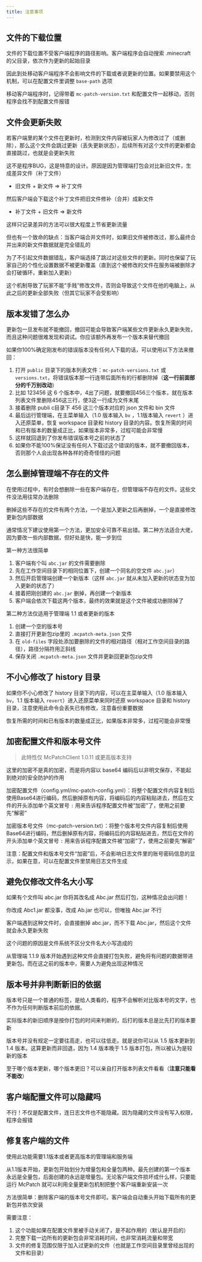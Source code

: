 ```yaml
---
title: 注意事项
---
```

## 文件的下载位置

文件的下载位置不受客户端程序的路径影响。客户端程序会自动搜索 .minecraft 的父目录，依次作为更新的起始目录

因此到处移动客户端程序不会影响文件的下载或者说更新的位置。如果要禁用这个机制，可以在配置文件里调整 `base-path` 选项

移动客户端程序时，记得带着 `mc-patch-version.txt` 和配置文件一起移动，否则程序会找不到配置文件报错

## 文件会更新失败

若客户端里的某个文件在更新时，检测到文件内容被玩家人为修改过了（或删除），那么这个文件会跳过更新（丢失更新状态），后续所有对这个文件的更新都会直接跳过，也就是会更新失败

这不是程序BUG，这是特意的设计。原因是因为管理端打包会对比新旧文件，生成差异文件（补丁文件）

+ 旧文件 + 新文件 => 补丁文件

然后客户端会下载这个补丁文件把旧文件修补（合并）成新文件

+ 补丁文件 + 旧文件 => 新文件

这样只记录差异的方法可以很大程度上节省更新流量

但也有一个致命的缺点：当客户端合并文件时，如果旧文件被修改过，那么最终合并出来的新文件数据就是完全错乱的

为了不引起文件数据错乱，客户端选择了跳过对这些文件的更新。同时也保留了玩家自己的个性化设置数据不被更新覆盖（直到这个被修改的文件在服务端被删除才会打破循环，重新加入更新）

这个机制导致了玩家不能“手贱”修改文件，否则会导致这个文件在他的电脑上，从此之后的更新全部失败（但其它玩家不会受影响）

## 版本发错了怎么办

更新包一旦发布就不能撤回，撤回可能会导致客户端某些文件更新永久更新失败，而且这种问题很难发现和调试。你应该额外再发布一个版本来替代撤回

如果你100%确定刚发布的错误版本没有任何人下载的话，可以使用以下方法来撤回：

1. 打开 `public` 目录下的版本列表文件：`mc-patch-versions.txt` 或 `versions.txt`，将错误版本那一行连带后面所有的行都删除掉（**这一行前面部分的千万别改动**）
2. 比如 123456 这 6 个版本中，4出了问题，就要撤回456三个版本，就在版本列表文件里删除456这三行，使3这一行成为文件末尾
3. 接着删除 publi c目录下 456 这三个版本对应的 json 文件和 bin 文件
4. 最后运行管理端，在主菜单输入（1.0 版本输入 `bv` ，1.1版本输入 `revert` ）进入还原菜单，恢复 workspace 目录和 history 目录的内容。恢复所需的时间和已有版本的数量成正比，如果版本非常多，过程可能会非常慢
5. 这样就回退到了你发布错误版本号之前的状态了
6. 如果你不能100%保证没有任何人下载过这个错误的版本，就不要撤回版本，否则那个人会出现各种各样的奇奇怪怪的问题

## 怎么删掉管理端不存在的文件

在使用过程中，有时会想删除一些在客户端存在，但管理端不存在的文件。这些文件没法用往常办法删除

删掉这些不存在的文件有两个方法，一个是加入更新之后再删掉，一个是直接修改更新包内部数据

通常情况下建议使用第一个方法，更加安全可靠不易出错。第二种方法适合大佬，因为要改一些内部数据，但好处是快，能一步到位

第一种方法很简单

1. 客户端有个叫 `abc.jar` 的文件需要删除
2. 先在工作空间目录下的相同位置下，创建一个同名的空文件 `abc.jar`）
3. 然后开启管理端创建一个新版本（这样 `abc.jar` 就从未加入更新的状态变为加入更新的状态了）
4. 接着把刚创建的 `abc.jar` 删掉，再创建一个新版本
5. 客户端会依次下载这两个版本，最终的效果就是这个文件被成功删除掉了

第二种方法仅适用于管理端 1.1 或者更新的版本

1. 创建一个空的版本号
2. 直接打开更新包zip里的 `.mcpatch-meta.json` 文件
3. 在 `old-files` 字段处添加要删除的文件的相对路径（相对工作空间目录的路径），路径分隔符用正斜线
4. 保存关闭 `.mcpatch-meta.json` 文件并更新回更新包zip文件

## 不小心修改了 history 目录

如果你不小心修改了 history 目录下的内容，可以在主菜单输入（1.0 版本输入 `bv`，1.1 版本输入 `revert`）进入还原菜单来同时还原 workspace 目录和 history 目录，注意使用此命令会丢失已有修改，注意备份重要数据

恢复所需的时间和已有版本的数量成正比，如果版本非常多，过程可能会非常慢

## 加密配置文件和版本号文件

> 此特性仅 McPatchClient 1.0.11 或更高版本支持

这里的加密不是真的加密，而是将内容以 base64 编码后以非明文保存，不能起到绝对的安全防护的作用

加密配置文件（config.yml/mc-patch-config.yml）：将整个配置文件内容复制后使用Base64进行编码，然后删掉原有内容，将编码后的内容粘贴进去，然后在文件的开头添加单个英文冒号 `:` 用来告诉程序配置文件被“加密”了，使用之前要先“解密”

加密版本号文件（mc-patch-version.txt）：将整个版本号文件内容复制后使用Base64进行编码，然后删掉原有内容，将编码后的内容粘贴进去，然后在文件的开头添加单个英文冒号 `:` 用来告诉程序配置文件被“加密”了，使用之前要先“解密”

注意：配置文件和版本号文件“加密”后，不会影响日志文件里的账号密码信息的显示，如果在意，可以在配置文件里禁用日志文件生成

## 避免仅修改文件名大小写

如果有个文件叫 abc.jar 你将其改名成 Abc.jar 然后打包，这种情况会出问题！

你改成 Abc1.jar 都没事，改成 Ab.jar 也可以，但唯独 Abc.jar 不行

客户端遇到这种文件时，会直接删掉 abc.jar，而不下载 Abc.jar，然后这个文件就会永久更新失败

这个问题的原因是文件系统不区分文件名大小写造成的

从管理端 1.1.9 版本开始遇到这种文件会直接打包失败，避免将有问题的数据带进更新包。而在这之前的版本中，需要人为避免出现这种情况

## 版本号并非判断新旧的依据

版本号只是一个普通的标签，是给人类看的，程序不会解析对比版本号的文字，也不作为任何判断版本前后的依据。

实际版本的新旧顺序是按你打包的时间来判断的，后打的版本总是比先打的版本要新

版本号并没有规定一定要往高走，也可以往低走。就是说你可以从 1.5 版本更新到 1.4 版本。这算更新而非回退，因为 1.4 版本晚于 1.5 版本打包，所以被认为是较新的版本

至于哪个版本更新，哪个版本更旧？可以亲自打开版本列表文件看看（**注意只能看不能改**）

## 客户端配置文件可以隐藏吗

不行！不仅是配置文件，连日志文件也不能隐藏。因为隐藏的文件没有写入权限，程序会报错

## 修复客户端的文件

使用此功能需要1.1版本或者更高版本的管理端和服务端

从1.1版本开始，更新包开始划分为增量包和全量包两种。最先创建的第一个版本永远是全量包，后面创建的永远是增量包。无论客户端文件损坏成什么样，只要能运行 McPatch 就可以利用全量更新包机制把整个客户端重新安装一次

方法很简单：删除客户端的版本号文件即可。客户端会自动重头开始下载所有的更新包并依次安装

需要注意：

1. 这个功能如果在配置文件里被手动关闭了，是不起作用的（默认是开启的）
2. 完整下载一边所有的更新包会非常消耗时间，也非常消耗流量和带宽
3. 文件的修复范围仅限于加入过更新的文件（也就是工作空间目录里曾经出现的文件和目录）

